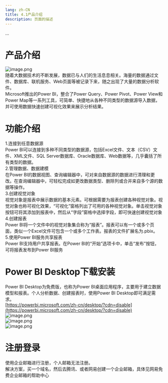 ```yaml
---
lang: zh-CN
title: 4.1产品介绍
description: 页面的描述
---
```


<!-- 这里是 Markdown 内容 -->

...
# 产品介绍
![image.png](https://cdn.nlark.com/yuque/0/2022/png/21437124/1668586476159-394a2e6c-7050-429c-9aad-eb5b947ee71c.png#averageHue=%23fbfbfa&clientId=u606a4b7a-4f6f-4&crop=0&crop=0&crop=1&crop=1&from=paste&height=758&id=u4cf3cd69&margin=%5Bobject%20Object%5D&name=image.png&originHeight=948&originWidth=1911&originalType=binary&ratio=1&rotation=0&showTitle=false&size=157425&status=done&style=none&taskId=ua3584e99-c690-46f5-9c72-232c844ea33&title=&width=1528.8)<br />随着大数据技术的不断发展，数据已与人们的生活息息相关。海量的数据通过文件、数据库、联机服务、Web页面等被记录下来，随之出现了大量的数据分析软件。<br />Microsoft推出的Power BI，整合了Power Query、Power Pivot、Power View和Power Map等一系列工具，可简单、快捷地从各种不同类型的数据源导入数据，并可使用数据快速创建可视化效果来展示分析结果。

# 功能介绍
1.连接到任意数据源<br />Power BI可以连接到多种不同类型的数据源，包括Excel文件、文本（CSV）文件、XML文件、SQL Server数据库、Oracle数据库、Web数据等，几乎囊括了所有类型的数据。<br />2.管理数据、数据建模<br />在Power BI的数据视图、查询编辑器中，可对来自数据源的数据进行清理和更改。在查询编辑器中，可轻松完成如更改数据类型、删除列或合并来自多个源的数据等操作。<br />3.创建视觉对象<br />视觉对象是报表中展示数据的基本元素。可根据需要为报表创建各种视觉对象。视觉对象也称可视化效果，“可视化”窗格列出了可用的各种视觉对象。单击视觉对象按钮可将其添加到报表中，然后从“字段”窗格中选择字段，即可快速创建视觉对象<br />4.创建报表<br />Power BI将一个文件中的视觉对象集合称为“报表”。报表可以有一个或多个页面，类似一个Excel文件可包含一个或多个工作表。报表的文件扩展名为.pbix。<br />5.使用Power BI服务共享报表<br />Power BI支持用户共享报表。在Power BI的“开始”选项卡中，单击“发布”按钮，可将报表发布到Power BI服务

# Power BI Desktop下载安装
Power BI Desktop为免费版，也称为Power BI桌面应用程序，主要用于建立数据模型和报表。个人分析数据、创建报表时，使用Power BI Desktop即可满足需求。<br />[https://powerbi.microsoft.com/zh-cn/desktop/?cdn=disable](https://powerbi.microsoft.com/zh-cn/desktop/?cdn=disable)<br />![image.png](https://cdn.nlark.com/yuque/0/2022/png/21437124/1668501054505-929db3bf-a1de-400c-a0a3-4a7c0d08c11a.png#averageHue=%23435f8d&clientId=uf62327dc-acca-4&crop=0&crop=0&crop=1&crop=1&from=paste&height=660&id=uac46e1ae&margin=%5Bobject%20Object%5D&name=image.png&originHeight=825&originWidth=1840&originalType=binary&ratio=1&rotation=0&showTitle=false&size=205207&status=done&style=none&taskId=ucdc1da24-2903-414f-b478-dcfa483eb82&title=&width=1472)<br />![image.png](https://cdn.nlark.com/yuque/0/2022/png/21437124/1668501114103-b0e741d9-9f3a-4095-82f7-cc41b3096405.png#averageHue=%23348da7&clientId=uf62327dc-acca-4&crop=0&crop=0&crop=1&crop=1&from=paste&height=82&id=ufe28ec38&margin=%5Bobject%20Object%5D&name=image.png&originHeight=103&originWidth=98&originalType=binary&ratio=1&rotation=0&showTitle=false&size=8633&status=done&style=none&taskId=uea7f7096-ebd8-4d0e-91c2-8722f18b2d6&title=&width=78.4)<br />![image.png](https://cdn.nlark.com/yuque/0/2022/png/21437124/1668501268909-8e94c3ae-0819-4ca4-bde4-3d1d46d3cd87.png#averageHue=%23cdc5a4&clientId=uf62327dc-acca-4&crop=0&crop=0&crop=1&crop=1&from=paste&height=823&id=u439b5b4e&margin=%5Bobject%20Object%5D&name=image.png&originHeight=1029&originWidth=1920&originalType=binary&ratio=1&rotation=0&showTitle=false&size=162111&status=done&style=none&taskId=u4589f9ba-80c8-4307-a912-c9921d77250&title=&width=1536)

# 注册登录
使用企业邮箱进行注册，个人邮箱无法注册。<br />解决方案，买一个域名，然后去腾讯、或者网易创建一个企业邮箱，具体见网易免费企业邮箱的帮助中心

